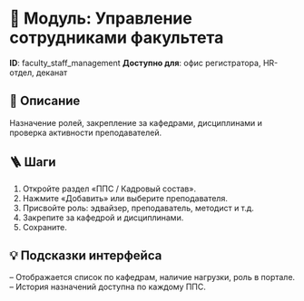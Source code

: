 # 📘 Модуль: Управление сотрудниками факультета
**ID**: faculty_staff_management
**Доступно для**: офис регистратора, HR-отдел, деканат

## 📝 Описание
Назначение ролей, закрепление за кафедрами, дисциплинами и проверка активности преподавателей.

## 🪜 Шаги
1. Откройте раздел «ППС / Кадровый состав».
2. Нажмите «Добавить» или выберите преподавателя.
3. Присвойте роль: эдвайзер, преподаватель, методист и т.д.
4. Закрепите за кафедрой и дисциплинами.
5. Сохраните.

## 💡 Подсказки интерфейса
– Отображается список по кафедрам, наличие нагрузки, роль в портале.
– История назначений доступна по каждому ППС.
